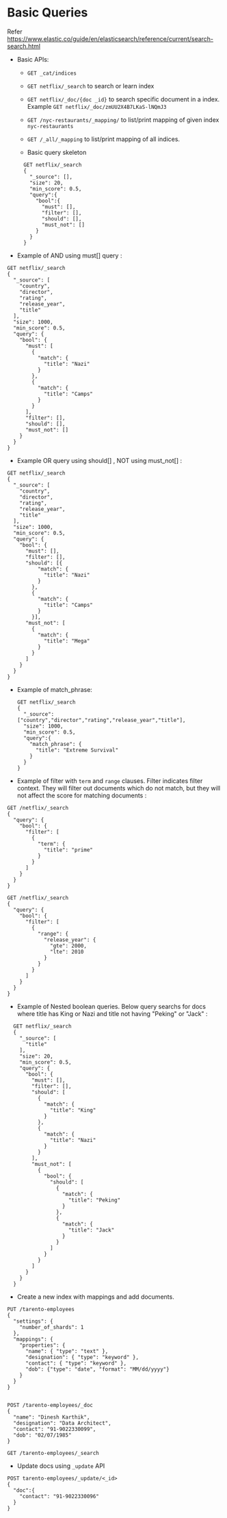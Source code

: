 
# Basic Queries

Refer https://www.elastic.co/guide/en/elasticsearch/reference/current/search-search.html

* Basic APIs:

  * `GET _cat/indices`
  * `GET netflix/_search`  to search or learn index
  * `GET netflix/_doc/{doc _id}` to search specific document in a index. Example `GET netflix/_doc/zmUU2X4B7LKaS-lNQmJ3`
  * `GET /nyc-restaurants/_mapping/` to list/print mapping of given index `nyc-restaurants`
  * `GET /_all/_mapping` to list/print mapping of all indices.
  
  * Basic query skeleton 
  ```
    GET netflix/_search
    {
      "_source": [],
      "size": 20, 
      "min_score": 0.5,      
      "query":{
        "bool":{
          "must": [],
          "filter": [],
          "should": [],
          "must_not": []
        }
      }
    }
    ```

 * Example of AND using must[] query :
 
```
GET netflix/_search
{
  "_source": [
    "country",
    "director",
    "rating",
    "release_year",
    "title"
  ],
  "size": 1000,
  "min_score": 0.5,
  "query": {
    "bool": {
      "must": [
        {
          "match": {
            "title": "Nazi"
          }
        },
        {
          "match": {
            "title": "Camps"
          }
        }
      ],
      "filter": [],
      "should": [],
      "must_not": []
    }
  }
}
```

* Example OR query using should[] , NOT using must_not[] :

```
GET netflix/_search
{
  "_source": [
    "country",
    "director",
    "rating",
    "release_year",
    "title"
  ],
  "size": 1000,
  "min_score": 0.5,
  "query": {
    "bool": {
      "must": [],
      "filter": [],
      "should": [{
          "match": {
            "title": "Nazi"
          }
        },
        {
          "match": {
            "title": "Camps"
          }
        }],
      "must_not": [
        {
          "match": {
            "title": "Mega"
          }
        }
      ]
    }
  }
}
```

* Example of match_phrase:

    ```
    GET netflix/_search
    {
      "_source": ["country","director","rating","release_year","title"],
      "size": 1000, 
      "min_score": 0.5,
      "query":{
        "match_phrase": {
          "title": "Extreme Survival"
        }
      }
    }
    ```

* Example of filter with `term` and `range` clauses. Filter indicates filter context. They will filter out documents which do not match, but they will not affect the score for matching documents :

```
GET /netflix/_search
{
  "query": {
    "bool": {
      "filter": [
        {
          "term": {
            "title": "prime"
          }
        }
      ]
    }
  }
}

GET /netflix/_search
{
  "query": {
    "bool": {
      "filter": [
        {
          "range": {
            "release_year": {
              "gte": 2000,
              "lte": 2010
            }
          }
        }
      ]
    }
  }
}

```

* Example of Nested boolean queries. Below query searchs for docs where title has King or Nazi  and title not having "Peking" or "Jack" :


```
  GET netflix/_search
  {
    "_source": [
      "title"
    ],
    "size": 20,
    "min_score": 0.5,
    "query": {
      "bool": {
        "must": [],
        "filter": [],
        "should": [
          {
            "match": {
              "title": "King"
            }
          },
          {
            "match": {
              "title": "Nazi"
            }
          }
        ],
        "must_not": [
          {
            "bool": {
              "should": [
                {
                  "match": {
                    "title": "Peking"
                  }
                },
                {
                  "match": {
                    "title": "Jack"
                  }
                }
              ]
            }
          }
        ]
      }
    }
  }
```

* Create a new index with mappings and add documents.

```
PUT /tarento-employees
{
  "settings": {
    "number_of_shards": 1
  },
  "mappings": {
    "properties": {
      "name": { "type": "text" },
      "designation": { "type": "keyword" },
      "contact": { "type": "keyword" },
      "dob": {"type": "date", "format": "MM/dd/yyyy"}
    }
  }
}


POST /tarento-employees/_doc
{
  "name": "Dinesh Karthik",
  "designation": "Data Architect",
  "contact": "91-9022330099",
  "dob": "02/07/1985"
}

GET /tarento-employees/_search
```

* Update docs using `_update` API

```
POST tarento-employees/_update/<_id>
{
  "doc":{
    "contact": "91-9022330096"
  }
}

```